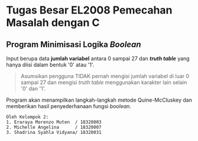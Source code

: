 # Tugas Besar EL2008 Pemecahan Masalah dengan C

## Program Minimisasi Logika _Boolean_
Input berupa data **jumlah variabel** antara 0 sampai 27 dan _**truth table**_ yang hanya diisi dalam bentuk '0' atau '1'.
> Asumsikan pengguna TIDAK pernah mengisi jumlah variabel di luar 0 sampai 27 dan mengisi _truth table_ menggunakan karakter lain selain '0' dan '1'.

Program akan menampilkan langkah-langkah metode Quine-McCluskey dan memberikan hasil penyederhanaan fungsi _boolean_.

```
Oleh Kelompok 2:
1. Eraraya Morenzo Muten  / 18320003
2. Michelle Angelina      / 18320007
3. Shadrina Syahla Vidyana/ 18320031
```
